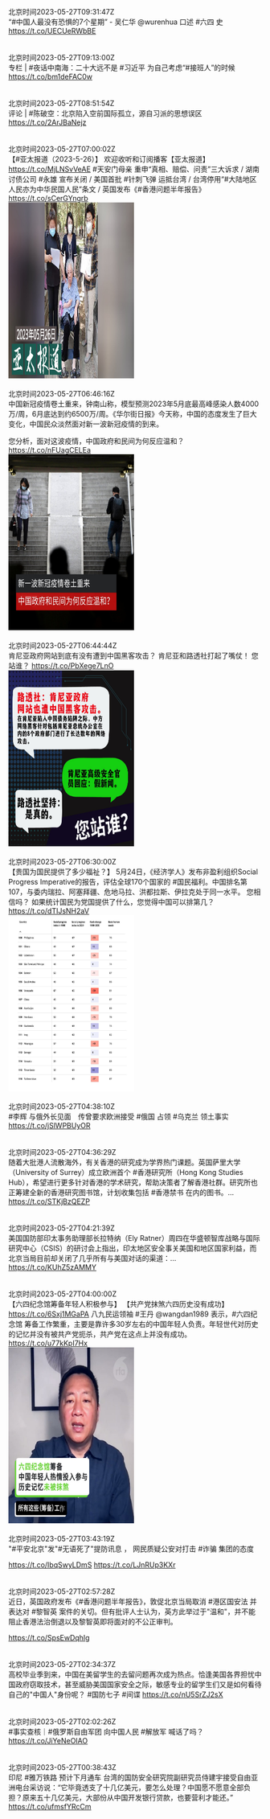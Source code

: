 北京时间2023-05-27T09:31:47Z<br>“#中国人最没有恐惧的7个星期” - 吴仁华 @wurenhua  口述 #六四 史 
https://t.co/UECUeRWbBE<br><br><br>北京时间2023-05-27T09:13:00Z<br>专栏 | #夜话中南海：二十大远不是 #习近平 为自己考虑“#接班人”的时候
https://t.co/bm1deFAC0w<br><br><br>北京时间2023-05-27T08:51:54Z<br>评论 | #陈破空：北京陷入空前国际孤立，源自习派的思想误区
https://t.co/2ArJBaNejz<br><br><br>北京时间2023-05-27T07:00:02Z<br>【#亚太报道（2023-5-26）】
欢迎收听和订阅播客【亚太报道】 https://t.co/MjLNSvVeAE
#天安门母亲 重申“真相、赔偿、问责”三大诉求 / 湖南讨债公司 #永雄 宣布关闭 / 美国首批 #针刺飞弹 运抵台湾 / 台湾停用“#大陆地区人民亦为中华民国人民”条文 / 英国发布《#香港问题半年报告》 https://t.co/sCerGYngrb<br><img src='/temp/image/2023/u-Month-5/1662232152929345536_0.jpg' width='250' height='350'><br><br>北京时间2023-05-27T06:46:16Z<br>中国新冠疫情卷土重来，钟南山称，模型预测2023年5月底最高峰感染人数4000万/周，6月底达到约6500万/周。《华尔街日报》今天称，中国的态度发生了巨大变化，中国民众淡然面对新一波新冠疫情的到来。

您分析，面对这波疫情，中国政府和民间为何反应温和？ https://t.co/nFUagCELEa<br><img src='/temp/image/2023/u-Month-5/1662228689197694976_0.jpg' width='250' height='350'><br><br>北京时间2023-05-27T06:44:44Z<br>肯尼亚政府网站到底有没有遭到中国黑客攻击？
肯尼亚和路透社打起了嘴仗！
您站谁？ https://t.co/PbXege7LnO<br><img src='/temp/image/2023/u-Month-5/1662228303011258369_0.jpg' width='250' height='350'><br><br>北京时间2023-05-27T06:30:00Z<br>【贵国为国民提供了多少福祉？】
5月24日，《经济学人》发布非盈利组织Social Progress Imperative的报告，评估全球170个国家的 #国民福利。中国排名第107，与委内瑞拉、阿塞拜疆、危地马拉、洪都拉斯、伊拉克处于同一水平。
您相信吗？
如果统计国民为党国提供了什么，您觉得中国可以排第几？ https://t.co/dTIJsNH2aV<br><img src='/temp/image/2023/u-Month-5/1662224593657151489_0.jpg' width='250' height='350'><br><br>北京时间2023-05-27T04:38:10Z<br>#李辉 与俄外长见面　传曾要求欧洲接受 #俄国 占领 #乌克兰 领土事实 https://t.co/jSlWPBUyOR<br><br><br>北京时间2023-05-27T04:36:29Z<br>随着大批港人流散海外，有关香港的研究成为学界热门课题。英国萨里大学（University of Surrey）成立欧洲首个 #香港研究所（Hong Kong Studies Hub），希望进行更多针对香港的学术研究，帮助决策者了解香港社群。研究所也正筹建全新的香港研究图书馆，计划收集包括 #香港禁书 在内的图书。… https://t.co/STKjBzQEZP<br><br><br>北京时间2023-05-27T04:21:39Z<br>美国国防部印太事务助理部长拉特纳（Ely Ratner）周四在华盛顿智库战略与国际研究中心（CSIS）的研讨会上指出，印太地区安全事关美国和地区国家利益，而北京当局目前却关闭了几乎所有与美国对话的渠道：… https://t.co/KUhZ5zAMMY<br><br><br>北京时间2023-05-27T04:00:00Z<br>【六四纪念馆筹备年轻人积极参与】
【共产党抹煞六四历史没有成功】
https://t.co/6Sxj1MGaPA
八九民运领袖 #王丹 @wangdan1989 表示，#六四纪念馆 筹备工作繁重，主要是靠许多30岁左右的中国年轻人负责。年轻世代对历史的记忆并没有被共产党扼杀，共产党在这点上并没有成功。 https://t.co/u77kKpI7Hx<br><img src='/temp/video/2023/u-Month-5/ax-Day-27/RFA_Chinese/1662186845235494929_0.jpg' width='250' height='350'><br><br>北京时间2023-05-27T03:43:19Z<br>"#平安北京"发"#无语死了"提防讯息 ， 网民质疑公安对打击 #诈骗 集团的态度

https://t.co/IbqSwyLDmS https://t.co/LJnRUp3KXr<br><br><br>北京时间2023-05-27T02:57:28Z<br>近日，英国政府发布《#香港问题半年报告》，敦促北京当局取消 #港区国安法 并表达对 #黎智英 案件的关切。但有批评人士认为，英方此举过于"温和"，并不能阻止香港法治倒退以及黎智英即将面对的不公正审判。

https://t.co/SpsEwDqhIg<br><br><br>北京时间2023-05-27T02:34:37Z<br>高校毕业季到来，中国在美留学生的去留问题再次成为热点。恰逢美国各界担忧中国政府窃取技术，甚至威胁美国国家安全之际，敏感专业的留学生们又是如何看待自己的"中国人"身份呢？
#国防七子 #间谍
https://t.co/nU5SrZJ2sX<br><br><br>北京时间2023-05-27T02:02:26Z<br>#事实查核｜#俄罗斯自由军团 向中国人民 #解放军 喊话了吗？ https://t.co/JiYeNeOIAO<br><br><br>北京时间2023-05-27T00:38:43Z<br>印尼 #雅万铁路 预计下月通车
台湾的国防安全研究院副研究员侍建宇接受自由亚洲电台采访说：“它毕竟透支了十几亿美元，要怎么处理？中国愿不愿意全部负担？原来五十几亿美元，大部份从中国开发银行贷款，也要营利才能还。” https://t.co/ufmsfYRcCm<br><br><br>